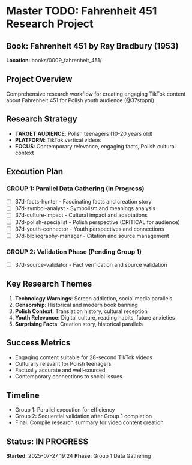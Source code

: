 # Master TODO: Fahrenheit 451 Research Project

## Book: Fahrenheit 451 by Ray Bradbury (1953)
**Location**: books/0009_fahrenheit_451/

## Project Overview
Comprehensive research workflow for creating engaging TikTok content about Fahrenheit 451 for Polish youth audience (@37stopni).

## Research Strategy
- **TARGET AUDIENCE**: Polish teenagers (10-20 years old)
- **PLATFORM**: TikTok vertical videos
- **FOCUS**: Contemporary relevance, engaging facts, Polish cultural context

## Execution Plan

### GROUP 1: Parallel Data Gathering (In Progress)
- [ ] 37d-facts-hunter - Fascinating facts and creation story
- [ ] 37d-symbol-analyst - Symbolism and meanings analysis
- [ ] 37d-culture-impact - Cultural impact and adaptations
- [ ] 37d-polish-specialist - Polish perspective (CRITICAL for audience)
- [ ] 37d-youth-connector - Youth perspectives and connections
- [ ] 37d-bibliography-manager - Citation and source management

### GROUP 2: Validation Phase (Pending Group 1)
- [ ] 37d-source-validator - Fact verification and source validation

## Key Research Themes
1. **Technology Warnings**: Screen addiction, social media parallels
2. **Censorship**: Historical and modern book banning
3. **Polish Context**: Translation history, cultural reception
4. **Youth Relevance**: Digital culture, reading habits, future anxieties
5. **Surprising Facts**: Creation story, historical parallels

## Success Metrics
- Engaging content suitable for 28-second TikTok videos
- Culturally relevant for Polish teenagers
- Factually accurate and well-sourced
- Contemporary connections to social issues

## Timeline
- Group 1: Parallel execution for efficiency
- Group 2: Sequential validation after Group 1 completion
- Final: Compile research summary for video content creation

## Status: IN PROGRESS
**Started**: 2025-07-27 19:24
**Phase**: Group 1 Data Gathering
